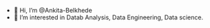 - 👋 Hi, I’m @Ankita-Belkhede
- 👀 I’m interested in Datab Analysis, Data Engineering, Data science.

<!---
Ankita-Belkhede/Ankita-Belkhede is a ✨ special ✨ repository because its `README.md` (this file) appears on your GitHub profile.
You can click the Preview link to take a look at your changes.
--->
